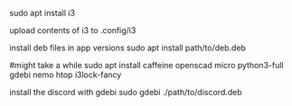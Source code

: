 sudo apt install i3

upload contents of i3 to .config/i3

install deb files in app versions
sudo apt install path/to/deb.deb

#might take a while
sudo apt install caffeine openscad micro python3-full gdebi nemo htop i3lock-fancy

install the discord with gdebi
sudo gdebi ./path/to/discord.deb
